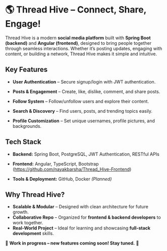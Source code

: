 # 

# 🌎 Thread Hive – Connect, Share, Engage!

Thread Hive is a modern **social media platform** built with **Spring Boot (backend)** and **Angular (frontend)**, designed to bring people together through seamless interactions. Whether it’s posting updates, engaging with content, or building a network, Thread Hive makes it simple and intuitive.

## **Key Features**

- **User Authentication** – Secure signup/login with JWT authentication.

- **Posts & Engagement** – Create, like, dislike, comment, and share posts.

- **Follow System** – Follow/unfollow users and explore their content.

- **Search & Discovery** – Find users, posts, and trending topics easily.

- **Profile Customization** – Set unique usernames, profile pictures, and backgrounds.

## **Tech Stack**

- **Backend:** Spring Boot, PostgreSQL, JWT Authentication, RESTful APIs

- **Frontend:** Angular, TypeScript, Bootstrap (https://github.com/nayakbarsha/Thread_Hive-Frontend)

- **Tools & Deployment:** GitHub, Docker *(Planned)*

## **Why Thread Hive?**

- **Scalable & Modular** – Designed with clean architecture for future growth.
- **Collaborative Repo** – Organized for **frontend & backend developers** to work together.
- **Real-World Project** – Ideal for learning and showcasing **full-stack development** skills.

📌 **Work in progress – new features coming soon! Stay tuned.** 🚀
